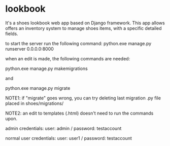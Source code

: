 # lookbook

It's a shoes lookbook web app based on Django framework.
This app allows offers an inventory system to manage shoes items, with a specific detailed fields.

to start the server run the following command: python.exe manage.py runserver 0.0.0.0:8000

when an edit is made, the following commands are needed:

  python.exe manage.py makemigrations
  
and
  
  python.exe manage.py migrate
  
NOTE1: if "migrate" goes wrong, you can try deleting last migration .py file placed in shoes/migrations/

NOTE2: an edit to templates (.html) doesn't need to run the commands upon.

admin credentials: user: admin / password: testaccount

normal user credentials: user: user1 / password: testaccount
